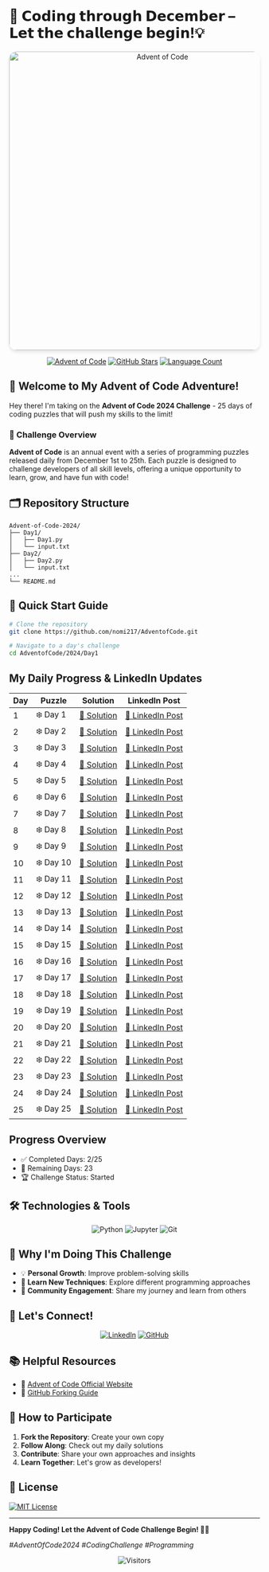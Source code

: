 # 🎄 **𝗖𝗼𝗱𝗶𝗻𝗴 𝘁𝗵𝗿𝗼𝘂𝗴𝗵 𝗗𝗲𝗰𝗲𝗺𝗯𝗲𝗿 – 𝗟𝗲𝘁 𝘁𝗵𝗲 𝗰𝗵𝗮𝗹𝗹𝗲𝗻𝗴𝗲 𝗯𝗲𝗴𝗶𝗻!💡** 
<div align="center">
  <img src="https://wp.technologyreview.com/wp-content/uploads/2021/12/aoc-santa-hat.gif?w=1177" alt="Advent of Code" width="600" style="max-width: 100%; height: auto; border-radius: 15px; box-shadow: 0 4px 6px rgba(0,0,0,0.1);">

  [![Advent of Code](https://img.shields.io/badge/Advent%20of%20Code-2024-brightgreen?style=for-the-badge&logo=advent-of-code&logoColor=white)](https://adventofcode.com/)
  [![GitHub Stars](https://img.shields.io/github/stars/muhammadibrahim313/Advent-of-Code-2024?style=for-the-badge&logo=github&color=yellow)](https://github.com/muhammadibrahim313/Advent-of-Code-2024/stargazers)
  [![Language Count](https://img.shields.io/github/languages/count/muhammadibrahim313/Advent-of-Code-2024?style=for-the-badge&color=orange)](https://github.com/muhammadibrahim313/Advent-of-Code-2024)
</div>

## 🌟 Welcome to My Advent of Code Adventure! 

Hey there! I'm taking on the **Advent of Code 2024 Challenge** - 25 days of coding puzzles that will push my skills to the limit! 

### 📅 Challenge Overview

**Advent of Code** is an annual event with a series of programming puzzles released daily from December 1st to 25th. Each puzzle is designed to challenge developers of all skill levels, offering a unique opportunity to learn, grow, and have fun with code!

## 🗂️ Repository Structure

```
Advent-of-Code-2024/
├── Day1/
│   ├── Day1.py      
│   └── input.txt      
├── Day2/
│   ├── Day2.py
│   └── input.txt
...
└── README.md
```

## 🚀 Quick Start Guide

```bash
# Clone the repository
git clone https://github.com/nomi217/AdventofCode.git

# Navigate to a day's challenge
cd AdventofCode/2024/Day1

```



## My Daily Progress & LinkedIn Updates

| Day | Puzzle | Solution | LinkedIn Post |
|-----|--------|----------|---------------|
| 1   | ❄️ Day 1 | [📝 Solution](https://github.com/nomi217/AdventofCode/tree/main/2024/Day1) | [🔗 LinkedIn Post](https://www.linkedin.com/feed/update/urn:li:activity:7269007950432677888/) |
| 2   | ❄️ Day 2 | [📝 Solution](https://github.com/nomi217/AdventofCode/tree/main/2024/Day2) | [🔗 LinkedIn Post](https://www.linkedin.com/feed/update/urn:li:activity:7269328534874066944/) |
| 3   | ❄️ Day 3 | [📝 Solution](Day3/) | [🔗 LinkedIn Post](#) |
| 4   | ❄️ Day 4 | [📝 Solution](Day4/) | [🔗 LinkedIn Post](#) |
| 5   | ❄️ Day 5 | [📝 Solution](Day5/) | [🔗 LinkedIn Post](#) |
| 6   | ❄️ Day 6 | [📝 Solution](Day6/) | [🔗 LinkedIn Post](#) |
| 7   | ❄️ Day 7 | [📝 Solution](Day7/) | [🔗 LinkedIn Post](#) |
| 8   | ❄️ Day 8 | [📝 Solution](Day8/) | [🔗 LinkedIn Post](#) |
| 9   | ❄️ Day 9 | [📝 Solution](Day9/) | [🔗 LinkedIn Post](#) |
| 10  | ❄️ Day 10 | [📝 Solution](Day10/) | [🔗 LinkedIn Post](#) |
| 11  | ❄️ Day 11 | [📝 Solution](Day11/) | [🔗 LinkedIn Post](#) |
| 12  | ❄️ Day 12 | [📝 Solution](Day12/) | [🔗 LinkedIn Post](#) |
| 13  | ❄️ Day 13 | [📝 Solution](Day13/) | [🔗 LinkedIn Post](#) |
| 14  | ❄️ Day 14 | [📝 Solution](Day14/) | [🔗 LinkedIn Post](#) |
| 15  | ❄️ Day 15 | [📝 Solution](Day15/) | [🔗 LinkedIn Post](#) |
| 16  | ❄️ Day 16 | [📝 Solution](Day16/) | [🔗 LinkedIn Post](#) |
| 17  | ❄️ Day 17 | [📝 Solution](Day17/) | [🔗 LinkedIn Post](#) |
| 18  | ❄️ Day 18 | [📝 Solution](Day18/) | [🔗 LinkedIn Post](#) |
| 19  | ❄️ Day 19 | [📝 Solution](Day19/) | [🔗 LinkedIn Post](#) |
| 20  | ❄️ Day 20 | [📝 Solution](Day20/) | [🔗 LinkedIn Post](#) |
| 21  | ❄️ Day 21 | [📝 Solution](Day21/) | [🔗 LinkedIn Post](#) |
| 22  | ❄️ Day 22 | [📝 Solution](Day22/) | [🔗 LinkedIn Post](#) |
| 23  | ❄️ Day 23 | [📝 Solution](Day23/) | [🔗 LinkedIn Post](#) |
| 24  | ❄️ Day 24 | [📝 Solution](Day24/) | [🔗 LinkedIn Post](#) |
| 25  | ❄️ Day 25 | [📝 Solution](Day25/) | [🔗 LinkedIn Post](#) |

## Progress Overview

- ✅ Completed Days: 2/25
- 🧊 Remaining Days: 23
- 🏆 Challenge Status: Started



## 🛠️ Technologies & Tools

<div align="center">
  
![Python](https://img.shields.io/badge/-Python-3776AB?style=for-the-badge&logo=python&logoColor=white)
![Jupyter](https://img.shields.io/badge/-Jupyter-F37626?style=for-the-badge&logo=jupyter&logoColor=white)
![Git](https://img.shields.io/badge/-Git-F05032?style=for-the-badge&logo=git&logoColor=white)
</div>

## 🌟 Why I'm Doing This Challenge

- 💡 **Personal Growth**: Improve problem-solving skills
- 🧠 **Learn New Techniques**: Explore different programming approaches
- 🤝 **Community Engagement**: Share my journey and learn from others

## 🔗 Let's Connect!

<div align="center">

[![LinkedIn](https://img.shields.io/badge/LinkedIn-blue?style=for-the-badge&logo=linkedin)](https://www.linkedin.com/in/naumankhalid773/)
[![GitHub](https://img.shields.io/badge/GitHub-black?style=for-the-badge&logo=github)](https://github.com/nomi217)
<!-- [![Website](https://img.shields.io/badge/Facebook-blue?style=for-the-badge&logo=facebook)](https://www.facebook.com/profile.php?id=61560872765839) -->
</div>

## 📚 Helpful Resources

- 🎄 [Advent of Code Official Website](https://adventofcode.com/)
- 🍴 [GitHub Forking Guide](https://docs.github.com/en/get-started/quickstart/fork-a-repo)

## 🤝 How to Participate

1. **Fork the Repository**: Create your own copy
2. **Follow Along**: Check out my daily solutions
3. **Contribute**: Share your own approaches and insights
4. **Learn Together**: Let's grow as developers!

## 📜 License

[![MIT License](https://img.shields.io/badge/License-MIT-green.svg)](LICENSE)

---

**Happy Coding! Let the Advent of Code Challenge Begin! 🚀🎄**

*#AdventOfCode2024 #CodingChallenge #Programming*

<div align="center">
  <img src="https://visitor-badge.laobi.icu/badge?page_id=muhammadibrahim313.Advent-of-Code-2024" alt="Visitors">
</div>
